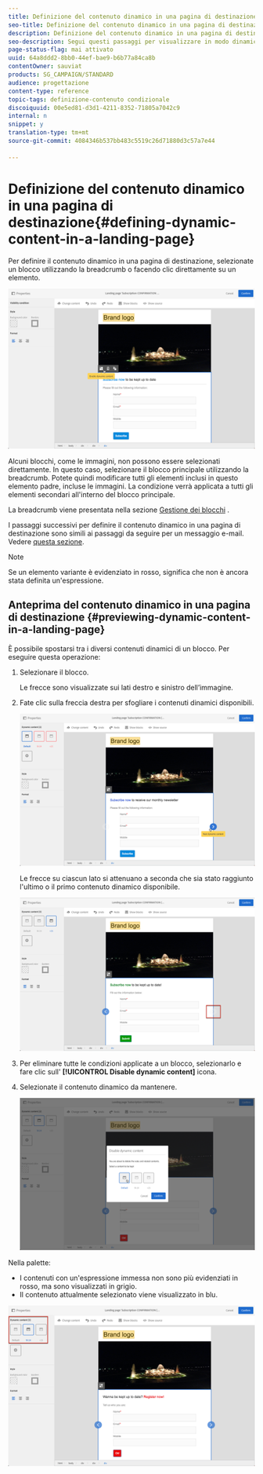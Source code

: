 ```yaml
---
title: Definizione del contenuto dinamico in una pagina di destinazione
seo-title: Definizione del contenuto dinamico in una pagina di destinazione
description: Definizione del contenuto dinamico in una pagina di destinazione
seo-description: Segui questi passaggi per visualizzare in modo dinamico contenuti diversi in una pagina di destinazione in base alle condizioni definite tramite l'editor di espressioni di Adobe Campaign.
page-status-flag: mai attivato
uuid: 64a8ddd2-8bb0-44ef-bae9-b6b77a84ca8b
contentOwner: sauviat
products: SG_CAMPAIGN/STANDARD
audience: progettazione
content-type: reference
topic-tags: definizione-contenuto condizionale
discoiquuid: 00e5ed81-d3d1-4211-8352-71805a7042c9
internal: n
snippet: y
translation-type: tm+mt
source-git-commit: 4084346b537bb483c5519c26d71880d3c57a7e44

---
```



# Definizione del contenuto dinamico in una pagina di destinazione{#defining-dynamic-content-in-a-landing-page}

Per definire il contenuto dinamico in una pagina di destinazione, selezionate un blocco utilizzando la breadcrumb o facendo clic direttamente su un elemento.

![](assets/dynamic_content_lp_1.png)

Alcuni blocchi, come le immagini, non possono essere selezionati direttamente. In questo caso, selezionare il blocco principale utilizzando la breadcrumb. Potete quindi modificare tutti gli elementi inclusi in questo elemento padre, incluse le immagini. La condizione verrà applicata a tutti gli elementi secondari all'interno del blocco principale.

La breadcrumb viene presentata nella sezione [Gestione dei blocchi](../../channels/using/managing-landing-page-structure-and-style.md) .

I passaggi successivi per definire il contenuto dinamico in una pagina di destinazione sono simili ai passaggi da seguire per un messaggio e-mail. Vedere [questa sezione](../../designing/using/personalization.md#defining-dynamic-content-in-an-email).

>[!NOTE]
>
>Se un elemento variante è evidenziato in rosso, significa che non è ancora stata definita un'espressione.

## Anteprima del contenuto dinamico in una pagina di destinazione {#previewing-dynamic-content-in-a-landing-page}

È possibile spostarsi tra i diversi contenuti dinamici di un blocco. Per eseguire questa operazione:

1. Selezionare il blocco.

   Le frecce sono visualizzate sui lati destro e sinistro dell’immagine.

1. Fate clic sulla freccia destra per sfogliare i contenuti dinamici disponibili.

   ![](assets/dynamic_content_lp_2.png)

   Le frecce su ciascun lato si attenuano a seconda che sia stato raggiunto l'ultimo o il primo contenuto dinamico disponibile.

   ![](assets/dynamic_content_lp_3.png)

1. Per eliminare tutte le condizioni applicate a un blocco, selezionarlo e fare clic sull' **[!UICONTROL Disable dynamic content]** icona.
1. Selezionate il contenuto dinamico da mantenere.

   ![](assets/dynamic_content_lp_5.png)

Nella palette:

* I contenuti con un'espressione immessa non sono più evidenziati in rosso, ma sono visualizzati in grigio.
* Il contenuto attualmente selezionato viene visualizzato in blu.

![](assets/dynamic_content_lp_4.png)

